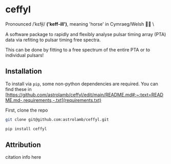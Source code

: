 # ceffyl
Pronounced /ˈkɛfɨ̞l/ **('keff-ill')**, meaning 'horse' in Cymraeg/Welsh 🏴󠁧󠁢󠁷󠁬󠁳󠁿🐎 \

A software package to rapidly and flexibly analyse pulsar timing array (PTA) data via refiting to pulsar timing free spectra.

This can be done by fitting to a free spectrum of the entire PTA or to individual pulsars!

## Installation

To install via `pip`, some non-python dependencies are required. You can find these in [https://github.com/astrolamb/ceffyl/edit/main/README.md#:~:text=README.md-,requirements,-.txt](requirements.txt)

First, clone the repo
```bash
git clone git@github.com:astrolamb/ceffyl.git
```

```bash
pip install ceffyl
```

## Attribution

citation info here
